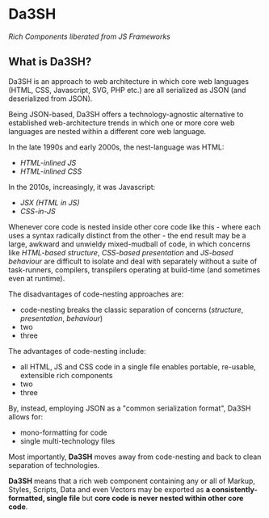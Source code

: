 # Da3SH
*Rich Components liberated from JS Frameworks*

## What is Da3SH?

Da3SH is an approach to web architecture in which core web languages (HTML, CSS, Javascript, SVG, PHP etc.) are all serialized as JSON (and deserialized from JSON).

Being JSON-based, Da3SH offers a technology-agnostic alternative to established web-architecture trends in which one or more core web languages are nested within a different core web language.

In the late 1990s and early 2000s, the nest-language was HTML:

 - *HTML-inlined JS*
 - *HTML-inlined CSS*

In the 2010s, increasingly, it was Javascript:

 - *JSX (HTML in JS)*
 - *CSS-in-JS*

Whenever core code is nested inside other core code like this - where each uses a syntax radically distinct from the other - the end result may be a large, awkward and unwieldy mixed-mudball of code, in which concerns like *HTML-based structure*, *CSS-based presentation* and *JS-based behaviour* are difficult to isolate and deal with separately without a suite of task-runners, compilers, transpilers operating at build-time (and sometimes even at runtime).

The disadvantages of code-nesting approaches are:

 - code-nesting breaks the classic separation of concerns (*structure*, *presentation*, *behaviour*)
 - two
 - three

The advantages of code-nesting include:

 - all HTML, JS and CSS code in a single file enables portable, re-usable, extensible rich components
 - two
 - three

By, instead, employing JSON as a "common serialization format", Da3SH allows for:

- mono-formatting for code
- single multi-technology files

Most importantly, **Da3SH** moves away from code-nesting and back to clean separation of technologies.

**Da3SH** means that a rich web component containing any or all of Markup, Styles, Scripts, Data and even Vectors may be exported as **a consistently-formatted, single file** but **core code is never nested within other core code**.
